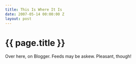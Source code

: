 ```yaml
---
title: This Is Where It Is
date: 2007-05-14 00:00:00 Z
layout: post
---
```


{{ page.title }}
================

Over here, on Blogger. Feeds may be askew. Pleasant, though!
